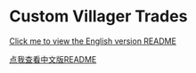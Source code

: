 # Custom Villager Trades



[Click me to view the English version README](https://github.com/LingYuan233/CustomVillagerTrades/blob/1.18.2/readme_en.md)

[点我查看中文版README](https://github.com/LingYuan233/CustomVillagerTrades/blob/1.18.2/readme_cn.md)